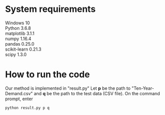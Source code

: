 # System requirements
Windows 10<br>
Python               3.6.8<br>
matplotlib           3.1.1<br>
numpy                1.16.4<br>
pandas               0.25.0<br>
scikit-learn         0.21.3<br>
scipy                1.3.0<br>

# How to run the code
Our method is implemented in "result.py"
Let **p** be the path to "Ten-Year-Demand.csv" and **q** be the path to the test data (CSV file).
On the command prompt, enter
```
python result.py p q
```
